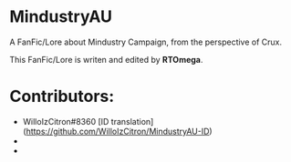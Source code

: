 # MindustryAU
A FanFic/Lore about Mindustry Campaign, from the perspective of Crux.

This FanFic/Lore is writen and edited by **RTOmega**.

# Contributors:
- WilloIzCitron#8360 [ID translation] (https://github.com/WilloIzCitron/MindustryAU-ID)
-
-
